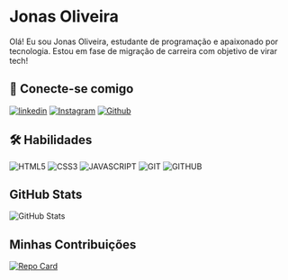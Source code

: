 # Jonas Oliveira
Olá! Eu sou Jonas Oliveira, estudante de programação e apaixonado por tecnologia.
Estou em fase de migração de carreira com objetivo de virar tech!

## 🔗 Conecte-se comigo
[![linkedin](https://img.shields.io/badge/linkedin-000?style=for-the-badge&logo=linkedin&logoColor)](https://www.linkedin.com/in/jonasoscode/)
[![Instagram](https://img.shields.io/badge/Instagram-000?style=for-the-badge&logo=instagram)](https://www.instagram.com/jonasoscode/)
[![Github](https://img.shields.io/badge/Github-000?style=for-the-badge&logo=github&logoColor=white)](https://github.com/JonasOliveiraS/dio-lab-open-source/tree/main/community/JonasOliveiraS.md)

## 🛠 Habilidades
![HTML5](https://img.shields.io/badge/HTML5-E34F26?style=for-the-badge&logo=html5&logoColor=white)
![CSS3](https://img.shields.io/badge/CSS3-1572B6?style=for-the-badge&logo=css3&logoColor=white)
![JAVASCRIPT](https://img.shields.io/badge/JavaScript-F7DF1E?style=for-the-badge&logo=javascript&logoColor=black)
![GIT](https://img.shields.io/badge/Git-E34F26?style=for-the-badge&logo=git&logoColor=white)
![GITHUB](https://img.shields.io/badge/GitHub-000?style=for-the-badge&logo=github&logoColor=white)

## GitHub Stats
![GitHub Stats](https://github-readme-stats.vercel.app/api?username=JonasoliveiraS&show_icons=true&theme=dark#gh-dark-mode-only)

## Minhas Contribuições
[![Repo Card](https://github-readme-stats.vercel.app/api/pin/?username=JonasOliveiraS&repo=dio-lab-open-source&bg_color=000&border_color=fff&show_icons=true&icon_color=fff&title_color=fff&text_color=fff)](https://github.com/JonasOliveiraS/dio-lab-open-source)